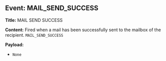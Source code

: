 ## Event: MAIL_SEND_SUCCESS

**Title:** MAIL SEND SUCCESS

**Content:**
Fired when a mail has been successfully sent to the mailbox of the recipient.
`MAIL_SEND_SUCCESS`

**Payload:**
- `None`